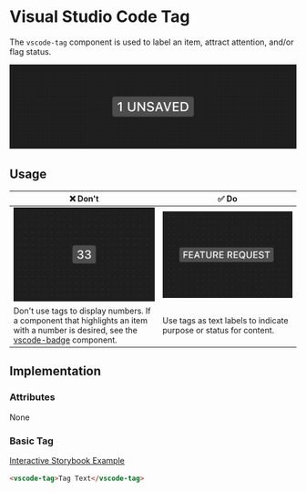 # Visual Studio Code Tag

The `vscode-tag` component is used to label an item, attract attention, and/or flag status.

![Tag hero](/docs/assets/images/tag-hero.png)

## Usage

| ❌ Don't                                                                                                                                                  | ✅ Do                                                              |
| --------------------------------------------------------------------------------------------------------------------------------------------------------- | ------------------------------------------------------------------ |
| ![A tag incorrectly displaying numbers](/docs/assets/images/tag-dont-1.png)                                                                               | ![A tag using a text label](/docs/assets/images/tag-do-1.png)      |
| Don't use tags to display numbers. If a component that highlights an item with a number is desired, see the [vscode-badge](../badge/README.md) component. | Use tags as text labels to indicate purpose or status for content. |

## Implementation

### Attributes

None

### Basic Tag

[Interactive Storybook Example](https://microsoft.github.io/vscode-webview-ui-toolkit/?path=/story/library-tag--default)

```html
<vscode-tag>Tag Text</vscode-tag>
```

